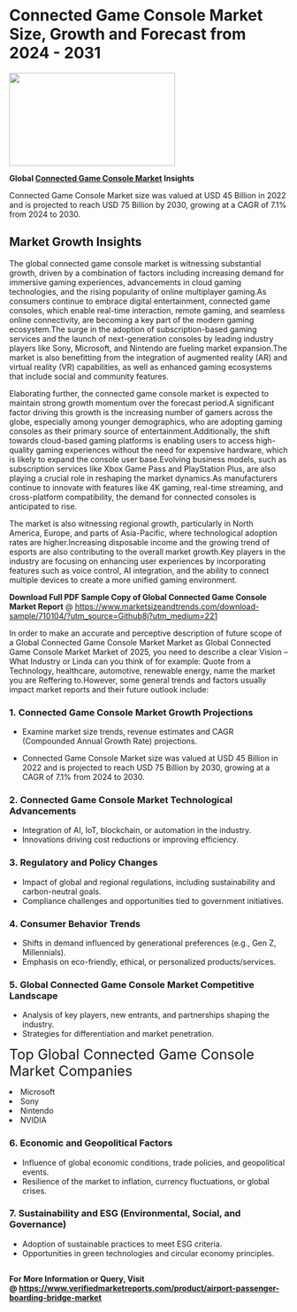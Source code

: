<H1>Connected Game Console Market Size, Growth and Forecast from 2024 - 2031</H1><img class="aligncenter size-medium wp-image-584254" src="https://thirdeyenews.in/wp-content/uploads/2024/09/Global-Market-Research-300x168.jpeg" alt="" width="300" height="168" /><p><strong>Global&nbsp;<a href="https://www.marketsizeandtrends.com/download-sample/710104/?utm_source=Github8j?utm_medium=221">Connected Game Console Market</a> Insights</strong></p><p>Connected Game Console Market size was valued at USD 45 Billion in 2022 and is projected to reach USD 75 Billion by 2030, growing at a CAGR of 7.1% from 2024 to 2030.</p><p><h2>Market Growth Insights</h2> <p>The global connected game console market is witnessing substantial growth, driven by a combination of factors including increasing demand for immersive gaming experiences, advancements in cloud gaming technologies, and the rising popularity of online multiplayer gaming.As consumers continue to embrace digital entertainment, connected game consoles, which enable real-time interaction, remote gaming, and seamless online connectivity, are becoming a key part of the modern gaming ecosystem.The surge in the adoption of subscription-based gaming services and the launch of next-generation consoles by leading industry players like Sony, Microsoft, and Nintendo are fueling market expansion.The market is also benefitting from the integration of augmented reality (AR) and virtual reality (VR) capabilities, as well as enhanced gaming ecosystems that include social and community features.</p> <p>Elaborating further, the connected game console market is expected to maintain strong growth momentum over the forecast period.A significant factor driving this growth is the increasing number of gamers across the globe, especially among younger demographics, who are adopting gaming consoles as their primary source of entertainment.Additionally, the shift towards cloud-based gaming platforms is enabling users to access high-quality gaming experiences without the need for expensive hardware, which is likely to expand the console user base.Evolving business models, such as subscription services like Xbox Game Pass and PlayStation Plus, are also playing a crucial role in reshaping the market dynamics.As manufacturers continue to innovate with features like 4K gaming, real-time streaming, and cross-platform compatibility, the demand for connected consoles is anticipated to rise.<p>The market is also witnessing regional growth, particularly in North America, Europe, and parts of Asia-Pacific, where technological adoption rates are higher.Increasing disposable income and the growing trend of esports are also contributing to the overall market growth.Key players in the industry are focusing on enhancing user experiences by incorporating features such as voice control, AI integration, and the ability to connect multiple devices to create a more unified gaming environment.</p> <p><span class=""><strong>Download Full PDF Sample Copy of Global Connected Game Console Market Report</strong> @ <a href="https://www.marketsizeandtrends.com/download-sample/710104/?utm_source=Github8j?utm_medium=221" target="_blank">https://www.marketsizeandtrends.com/download-sample/710104/?utm_source=Github8j?utm_medium=221</a></span></p><p>In order to make an accurate and perceptive description of future scope of a Global&nbsp;Connected Game Console Market Market as Global&nbsp;Connected Game Console Market Market of 2025, you need to describe a clear Vision &ndash; What Industry or Linda can you think of for example: Quote from a Technology, healthcare, automotive, renewable energy, name the market you are Reffering to.However, some general trends and factors usually impact market reports and their future outlook include:</p><h3>1.&nbsp;<strong>Connected Game Console Market Growth Projections</strong></h3><ul><li>Examine market size trends, revenue estimates and CAGR (Compounded Annual Growth Rate) projections.</li><li><p>Connected Game Console Market size was valued at USD 45 Billion in 2022 and is projected to reach USD 75 Billion by 2030, growing at a CAGR of 7.1% from 2024 to 2030.</p></li></ul><h3>2.&nbsp;<strong>Connected Game Console Market Technological Advancements</strong></h3><ul><li>Integration of AI, IoT, blockchain, or automation in the industry.</li><li>Innovations driving cost reductions or improving efficiency.</li></ul><h3>3.&nbsp;<strong>Regulatory and Policy Changes</strong></h3><ul><li>Impact of global and regional regulations, including sustainability and carbon-neutral goals.</li><li>Compliance challenges and opportunities tied to government initiatives.</li></ul><h3>4.&nbsp;<strong>Consumer Behavior Trends</strong></h3><ul><li>Shifts in demand influenced by generational preferences (e.g., Gen Z, Millennials).</li><li>Emphasis on eco-friendly, ethical, or personalized products/services.</li></ul><h3>5.&nbsp;<strong>Global Connected Game Console Market Competitive Landscape</strong></h3><ul><li>Analysis of key players, new entrants, and partnerships shaping the industry.</li><li>Strategies for differentiation and market penetration.</li></ul><p data-pm-slice="1 1 []"><span style="color: inherit; font-family: inherit; font-size: 25px;">Top Global Connected Game Console Market Companies</span></p><div class="" data-test-id=""><p><li>Microsoft</li><li> Sony</li><li> Nintendo</li><li> NVIDIA</li></p></div><h3>6.&nbsp;<strong>Economic and Geopolitical Factors</strong></h3><ul><li>Influence of global economic conditions, trade policies, and geopolitical events.</li><li>Resilience of the market to inflation, currency fluctuations, or global crises.</li></ul><h3>7.&nbsp;<strong>Sustainability and ESG (Environmental, Social, and Governance)</strong></h3><ul><li>Adoption of sustainable practices to meet ESG criteria.</li><li>Opportunities in green technologies and circular economy principles.</li></ul><h2><strong style="font-size: 14px;">For More Information or Query, Visit @&nbsp;</strong><a style="background-color: #ffffff; font-size: 14px;" href="https://www.marketsizeandtrends.com/report/connected-game-console-market/" target="_blank">https://www.verifiedmarketreports.com/product/airport-passenger-boarding-bridge-market</a></h2>